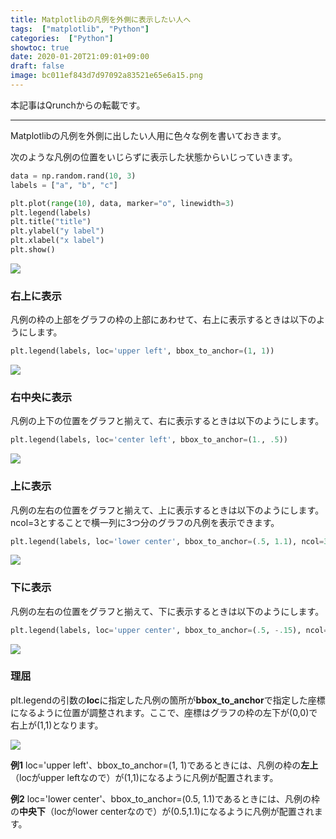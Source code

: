 ```yaml
---
title: Matplotlibの凡例を外側に表示したい人へ
tags:  ["matplotlib", "Python"]
categories:  ["Python"]
showtoc: true
date: 2020-01-20T21:09:01+09:00
draft: false 
image: bc011ef843d7d97092a83521e65e6a15.png
---
```


本記事はQrunchからの転載です。
___

Matplotlibの凡例を外側に出したい人用に色々な例を書いておきます。

次のような凡例の位置をいじらずに表示した状態からいじっていきます。

```python
data = np.random.rand(10, 3)
labels = ["a", "b", "c"]

plt.plot(range(10), data, marker="o", linewidth=3)
plt.legend(labels)
plt.title("title")
plt.ylabel("y label")
plt.xlabel("x label")
plt.show()
```
![](1f998257aafd4af45a99802b5d2738ca.png)

### 右上に表示
凡例の枠の上部をグラフの枠の上部にあわせて、右上に表示するときは以下のようにします。
```python
plt.legend(labels, loc='upper left', bbox_to_anchor=(1, 1))
```
 ![](046032640d8b955c7fc8ea14004661cd.png)

### 右中央に表示
凡例の上下の位置をグラフと揃えて、右に表示するときは以下のようにします。
```python
plt.legend(labels, loc='center left', bbox_to_anchor=(1., .5))
```
![](b315ee00b7f3b400118ce55c857f86db.png)

### 上に表示
凡例の左右の位置をグラフと揃えて、上に表示するときは以下のようにします。
ncol=3とすることで横一列に3つ分のグラフの凡例を表示できます。
```python
plt.legend(labels, loc='lower center', bbox_to_anchor=(.5, 1.1), ncol=3)
```
![](5df64ab531c69bb196c09ded511a8b9e.png)

### 下に表示
凡例の左右の位置をグラフと揃えて、下に表示するときは以下のようにします。
```python
plt.legend(labels, loc='upper center', bbox_to_anchor=(.5, -.15), ncol=3)
```
![](b76f876a6c79eddc7ad208bc878baa88.png)

### 理屈
plt.legendの引数の**loc**に指定した凡例の箇所が**bbox_to_anchor**で指定した座標になるように位置が調整されます。ここで、座標はグラフの枠の左下が(0,0)で右上が(1,1)となります。

![](bc011ef843d7d97092a83521e65e6a15.png)

**例1**
 loc='upper left'、bbox_to_anchor=(1, 1)であるときには、凡例の枠の**左上**（locがupper leftなので）が(1,1)になるように凡例が配置されます。

**例2**
 loc='lower center'、bbox_to_anchor=(0.5, 1.1)であるときには、凡例の枠の**中央下**（locがlower centerなので）が(0.5,1.1)になるように凡例が配置されます。


